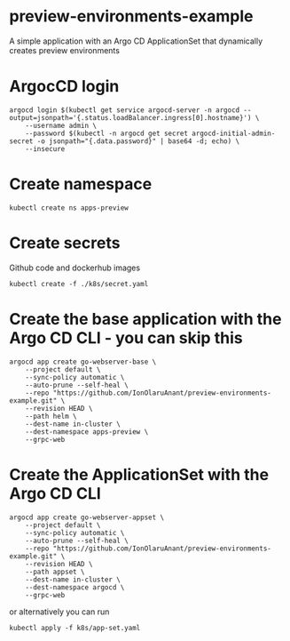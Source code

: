 # preview-environments-example
A simple application with an Argo CD ApplicationSet that dynamically creates preview environments

# ArgocCD login
```
argocd login $(kubectl get service argocd-server -n argocd --output=jsonpath='{.status.loadBalancer.ingress[0].hostname}') \
    --username admin \
    --password $(kubectl -n argocd get secret argocd-initial-admin-secret -o jsonpath="{.data.password}" | base64 -d; echo) \
    --insecure
```

# Create namespace
```
kubectl create ns apps-preview
```

# Create secrets
Github code and dockerhub images
```
kubectl create -f ./k8s/secret.yaml
```

# Create the base application with the Argo CD CLI - you can skip this
```
argocd app create go-webserver-base \
    --project default \
    --sync-policy automatic \
    --auto-prune --self-heal \
    --repo "https://github.com/IonOlaruAnant/preview-environments-example.git" \
    --revision HEAD \
    --path helm \
    --dest-name in-cluster \
    --dest-namespace apps-preview \
    --grpc-web
```

# Create the ApplicationSet with the Argo CD CLI
```
argocd app create go-webserver-appset \
    --project default \
    --sync-policy automatic \
    --auto-prune --self-heal \
    --repo "https://github.com/IonOlaruAnant/preview-environments-example.git" \
    --revision HEAD \
    --path appset \
    --dest-name in-cluster \
    --dest-namespace argocd \
    --grpc-web
```
or alternatively you can run
```
kubectl apply -f k8s/app-set.yaml
```